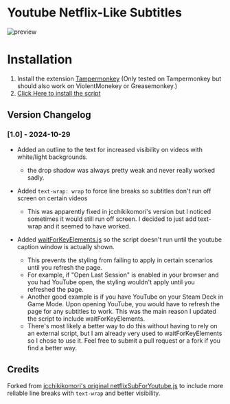 # Youtube Netflix-Like Subtitles

![preview](https://github.com/user-attachments/assets/dace5599-ef7e-4edc-9eff-b68406f464c4)

# Installation
1) Install the extension [Tampermonkey](https://www.tampermonkey.net/) (Only tested on Tampermonkey but should also work on ViolentMonekey or Greasemonkey.)
3) [Click Here to install the script](https://raw.githubusercontent.com/Ryah/Custom-Youtube-Subtitles/main/customYoutubeSubtitles.user.js)

## Version Changelog

### [1.0] - 2024-10-29

- Added an outline to the text for increased visibility on videos with white/light backgrounds.
  - the drop shadow was always pretty weak and never really worked sadly.
    
- Added `text-wrap: wrap` to force line breaks so subtitles don't run off screen on certain videos
  - This was apparently fixed in jcchikikomori's version but I noticed sometimes it would still run off screen. I decided to just add text-wrap and it seemed to have worked.
    
- Added [waitForKeyElements.js](https://gist.github.com/BrockA/2625891) so the script doesn't run until the youtube caption window is actually shown.
  - This prevents the styling from failing to apply in certain scenarios until you refresh the page.
  - For example, if "Open Last Session" is enabled in your browser and you had YouTube open, the styling wouldn't apply until you refreshed the page.
  - Another good example is if you have YouTube on your Steam Deck in Game Mode. Upon opening YouTube, you would have to refresh the page for any subtitles to work. This was the main reason I updated the script to include waitForKeyElements.
  - There's most likely a better way to do this without having to rely on an external script, but I am already very used to waitForKeyElements so I chose to use it. Feel free to submit a pull request or a fork if you find a better way.

## Credits
Forked from [jcchikikomori's original netflixSubForYoutube.js](https://gist.github.com/jcchikikomori/76980b85caad942f94b8ec2deb3e04ff) to include more reliable line breaks with `text-wrap` and better visibility.
